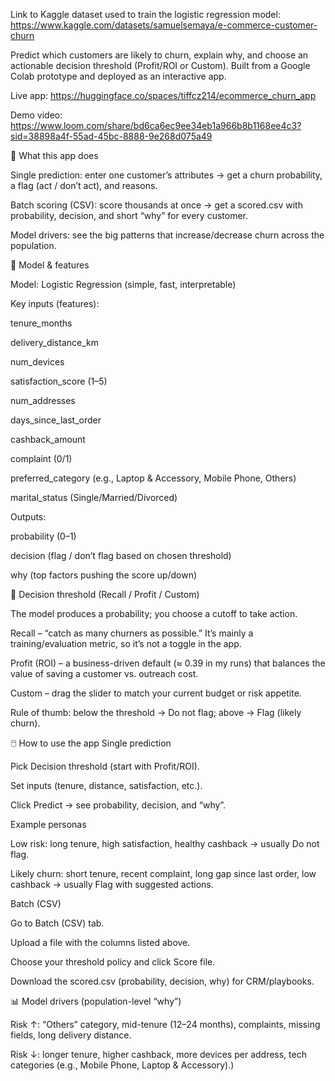 Link to Kaggle dataset used to train the logistic regression model: https://www.kaggle.com/datasets/samuelsemaya/e-commerce-customer-churn

Predict which customers are likely to churn, explain why, and choose an actionable decision threshold (Profit/ROI or Custom). Built from a Google Colab prototype and deployed as an interactive app.

Live app: https://huggingface.co/spaces/tiffcz214/ecommerce_churn_app

Demo video:
https://www.loom.com/share/bd6ca6ec9ee34eb1a966b8b1168ee4c3?sid=38898a4f-55ad-45bc-8888-9e268d075a49 

🚀 What this app does

Single prediction: enter one customer’s attributes → get a churn probability, a flag (act / don’t act), and reasons.

Batch scoring (CSV): score thousands at once → get a scored.csv with probability, decision, and short “why” for every customer.

Model drivers: see the big patterns that increase/decrease churn across the population.

🧠 Model & features

Model: Logistic Regression (simple, fast, interpretable)

Key inputs (features):

tenure_months

delivery_distance_km

num_devices

satisfaction_score (1–5)

num_addresses

days_since_last_order

cashback_amount

complaint (0/1)

preferred_category (e.g., Laptop & Accessory, Mobile Phone, Others)

marital_status (Single/Married/Divorced)

Outputs:

probability (0–1)

decision (flag / don’t flag based on chosen threshold)

why (top factors pushing the score up/down)

🎯 Decision threshold (Recall / Profit / Custom)

The model produces a probability; you choose a cutoff to take action.

Recall – “catch as many churners as possible.” It’s mainly a training/evaluation metric, so it’s not a toggle in the app.

Profit (ROI) – a business-driven default (≈ 0.39 in my runs) that balances the value of saving a customer vs. outreach cost.

Custom – drag the slider to match your current budget or risk appetite.

Rule of thumb: below the threshold → Do not flag; above → Flag (likely churn).

🖱️ How to use the app Single prediction

Pick Decision threshold (start with Profit/ROI).

Set inputs (tenure, distance, satisfaction, etc.).

Click Predict → see probability, decision, and “why”.

Example personas

Low risk: long tenure, high satisfaction, healthy cashback → usually Do not flag.

Likely churn: short tenure, recent complaint, long gap since last order, low cashback → usually Flag with suggested actions.

Batch (CSV)

Go to Batch (CSV) tab.

Upload a file with the columns listed above.

Choose your threshold policy and click Score file.

Download the scored.csv (probability, decision, why) for CRM/playbooks.

📊 Model drivers (population-level “why”)

Risk ↑: “Others” category, mid-tenure (12–24 months), complaints, missing fields, long delivery distance.

Risk ↓: longer tenure, higher cashback, more devices per address, tech categories (e.g., Mobile Phone, Laptop & Accessory).)
